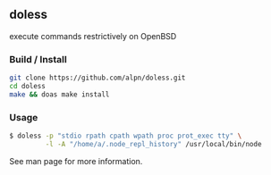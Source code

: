 ## doless

execute commands restrictively on OpenBSD

### Build / Install
```bash
git clone https://github.com/alpn/doless.git
cd doless
make && doas make install
```

### Usage

```bash
$ doless -p "stdio rpath cpath wpath proc prot_exec tty" \
         -l -A "/home/a/.node_repl_history" /usr/local/bin/node
```

See man page for more information.
